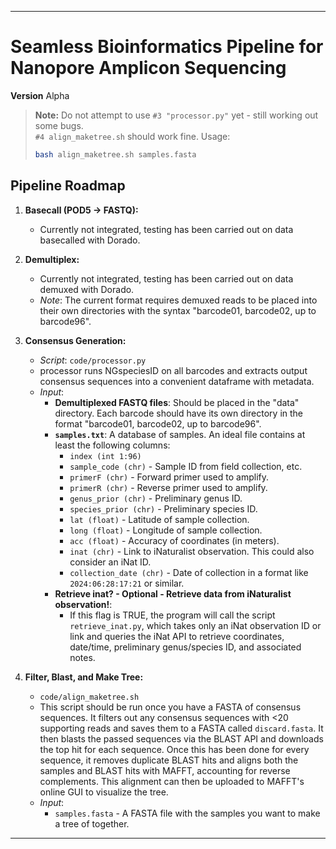 ---

# Seamless Bioinformatics Pipeline for Nanopore Amplicon Sequencing

**Version** Alpha

> **Note:** Do not attempt to use `#3 "processor.py"` yet - still working out some bugs.  
> `#4 align_maketree.sh` should work fine. Usage:
> ```bash
> bash align_maketree.sh samples.fasta
> ```

## Pipeline Roadmap

1. **Basecall (POD5 -> FASTQ):**  
   - Currently not integrated, testing has been carried out on data basecalled with Dorado.

2. **Demultiplex:**  
   - Currently not integrated, testing has been carried out on data demuxed with Dorado.  
   - *Note*: The current format requires demuxed reads to be placed into their own directories with the syntax "barcode01, barcode02, up to barcode96".

3. **Consensus Generation:**  
   - *Script*: `code/processor.py`  
   - processor runs NGspeciesID on all barcodes and extracts output consensus sequences into a convenient dataframe with metadata.  
   - *Input*:
     - **Demultiplexed FASTQ files**: Should be placed in the "data" directory. Each barcode should have its own directory in the format "barcode01, barcode02, up to barcode96".
     - **`samples.txt`**: A database of samples. An ideal file contains at least the following columns:
       - `index (int 1:96)`
       - `sample_code (chr)` - Sample ID from field collection, etc.
       - `primerF (chr)` - Forward primer used to amplify.
       - `primerR (chr)` - Reverse primer used to amplify.
       - `genus_prior (chr)` - Preliminary genus ID.
       - `species_prior (chr)` - Preliminary species ID.
       - `lat (float)` - Latitude of sample collection.
       - `long (float)` - Longitude of sample collection.
       - `acc (float)` - Accuracy of coordinates (in meters).
       - `inat (chr)` - Link to iNaturalist observation. This could also consider an iNat ID.
       - `collection_date (chr)` - Date of collection in a format like `2024:06:28:17:21` or similar.
     - **Retrieve inat? - Optional - Retrieve data from iNaturalist observation!**:  
       - If this flag is TRUE, the program will call the script `retrieve_inat.py`, which takes only an iNat observation ID or link and queries the iNat API to retrieve coordinates, date/time, preliminary genus/species ID, and associated notes.

4. **Filter, Blast, and Make Tree:**  
   - `code/align_maketree.sh`  
   - This script should be run once you have a FASTA of consensus sequences. It filters out any consensus sequences with <20 supporting reads and saves them to a FASTA called `discard.fasta`. It then blasts the passed sequences via the BLAST API and downloads the top hit for each sequence. Once this has been done for every sequence, it removes duplicate BLAST hits and aligns both the samples and BLAST hits with MAFFT, accounting for reverse complements. This alignment can then be uploaded to MAFFT's online GUI to visualize the tree.
   - *Input*:
     - `samples.fasta` - A FASTA file with the samples you want to make a tree of together.

--- 